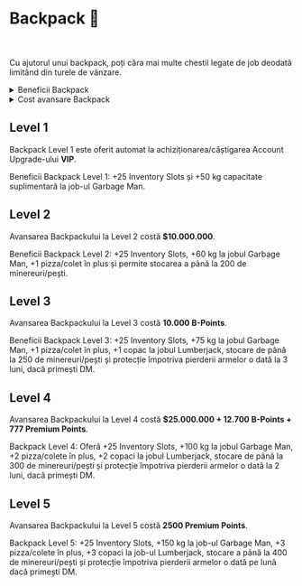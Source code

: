 # Backpack 🎒
<br><br>
Cu ajutorul unui backpack, poți căra mai multe chestii legate de job deodată limitând din turele de vânzare.

<details class="details custom-block">
    <summary>Beneficii Backpack</summary>
    <p>Primești gratuit Backpack în momentul în care primești zile sau îți cumperi upgrade-ul <strong>VIP</strong>.</p>
    <p>Nivelul Backpack-ului nu ți se resetează dacă nu mai ai cont <strong>VIP</strong>, însă nu-i vei mai putea folosi beneficiile. Beneficiile se vor reactiva în momentul în care vei obține din nou cont <strong>VIP</strong>.</p>
    <p>Poți să-ți upgradezi backpack-ul folosind comanda <strong>/backpack</strong>.</p>
</details>

<details class="details custom-block">
    <summary>Cost avansare Backpack</summary>
    <p>Avansarea Backpack-ului de la nivel 1 la Level 5 costă în total <strong>$45,000,000, 22.700 b-points, 3.277 premium points</strong>.</p>
</details>

## Level 1
Backpack Level 1 este oferit automat la achiziționarea/câștigarea Account Upgrade-ului **VIP**.

Beneficii Backpack Level 1: +25 Inventory Slots și +50 kg capacitate suplimentară la job-ul Garbage Man.

## Level 2
Avansarea Backpackului la Level 2 costă **$10.000.000**.

Beneficii Backpack Level 2: +25 Inventory Slots, +60 kg la jobul Garbage Man, +1 pizza/colet în plus și permite stocarea a până la 200 de minereuri/pești.

## Level 3
Avansarea Backpackului la Level 3 costă **10.000 B-Points**.

Beneficii Backpack Level 3: +25 Inventory Slots, +75 kg la jobul Garbage Man, +1 pizza/colet în plus, +1 copac la jobul Lumberjack, stocare de până la 250 de minereuri/pești și protecție împotriva pierderii armelor o dată la 3 luni, dacă primești DM.
## Level 4
Avansarea Backpackului la Level 4 costă **$25.000.000 + 12.700 B-Points + 777 Premium Points**.

Backpack Level 4: Oferă +25 Inventory Slots, +100 kg la jobul Garbage Man, +2 pizza/colete în plus, +2 copaci la jobul Lumberjack, stocare de până la 300 de minereuri/pești și protecție împotriva pierderii armelor o dată la 2 luni, dacă primești DM.

## Level 5
Avansarea Backpackului la Level 5 costă **2500 Premium Points**.

Backpack Level 5: +25 Inventory Slots, +150 kg la job-ul Garbage Man, +3 pizza/colete în plus, +3 copaci la job-ul Lumberjack, stocare a până la 400 de minereuri/pești și protecție împotriva pierderii armelor o dată pe lună dacă primești DM.
